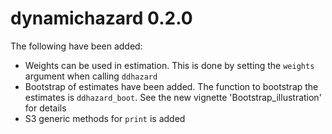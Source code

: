 # dynamichazard 0.2.0
The following have been added:

* Weights can be used in estimation. This is done by setting the `weights` argument when calling `ddhazard`
* Bootstrap of estimates have been added. The function to bootstrap the estimates is `ddhazard_boot`. See the new vignette 'Bootstrap_illustration' for details
* S3 generic methods for `print` is added
